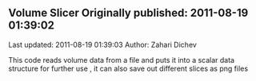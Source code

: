 ## Volume Slicer Originally published: 2011-08-19 01:39:02 
Last updated: 2011-08-19 01:39:03 
Author: Zahari Dichev 
 
This code reads volume data from a file and puts it into a scalar data structure for further use , it can also save out different slices as png files